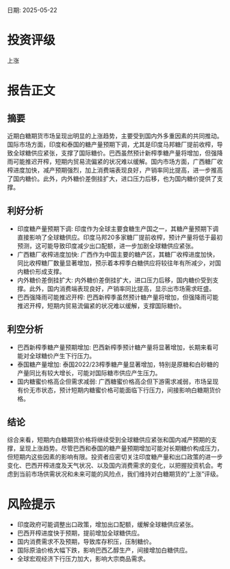 
日期: 2025-05-22

# 投资评级

上涨

# 报告正文

## 摘要

近期白糖期货市场呈现出明显的上涨趋势，主要受到国内外多重因素的共同推动。国际市场方面，印度和泰国的糖产量预期下调，尤其是印度马邦糖厂提前收榨，导致全球糖供应紧张，支撑了国际糖价。巴西虽然预计新榨季糖产量将增加，但强降雨可能推迟开榨，短期内贸易流偏紧的状况难以缓解。国内市场方面，广西糖厂收榨进度加快，减产预期强烈，加上消费端表现良好，产销率同比提高，进一步推高了国内糖价。此外，内外糖价差倒挂扩大，进口压力后移，也为国内糖价提供了支撑。

## 利好分析

* 印度糖产量预期下调: 印度作为全球主要食糖生产国之一，其糖产量预期下调直接影响了全球糖供应。印度马邦20多家糖厂提前收榨，预计产量将低于最初预测，这可能导致印度减少出口配额，进一步加剧全球糖供应紧张。
* 广西糖厂收榨进度加快: 广西作为中国主要的糖产区，其糖厂收榨进度加快，同比收榨糖厂数量显著增加，预示着本榨季白糖供应将较往年有所减少，对国内糖价形成支撑。
* 内外糖价差倒挂扩大: 内外糖价差倒挂扩大，进口压力后移，国内糖价受到支撑。此外，国内消费端表现良好，产销率同比提高，显示出市场需求旺盛。
* 巴西强降雨可能推迟开榨: 巴西新榨季虽然预计糖产量将增加，但强降雨可能推迟开榨，短期内贸易流偏紧的状况难以缓解，支撑国际糖价。

## 利空分析

* 巴西新榨季糖产量预期增加: 巴西新榨季预计糖产量将显著增加，长期来看可能对全球糖价产生下行压力。
* 泰国糖产量增加: 泰国2022/23榨季糖产量显著增加，特别是原糖和白砂糖的产量同比有较大增长，可能对国际糖市供应产生压力。
* 国内糖蜜价格高企但需求减弱: 广西糖蜜价格高企但下游需求减弱，市场呈现有价无市状态，预计短期内糖蜜价格可能面临下行压力，间接影响白糖期货价格。

## 结论

综合来看，短期内白糖期货价格将继续受到全球糖供应紧张和国内减产预期的支撑，呈现上涨趋势。尽管巴西和泰国的糖产量预期增加可能对长期糖价构成压力，但短期内这些因素的影响有限。投资者应密切关注印度糖产量和出口政策的进一步变化、巴西开榨进度及天气状况、以及国内消费需求的变化，以把握投资机会。考虑到当前市场供需状况和未来可能的风险点，我们维持对白糖期货的“上涨”评级。

# 风险提示

* 印度政府可能调整出口政策，增加出口配额，缓解全球糖供应紧张。
* 巴西开榨进度快于预期，提前增加全球糖供应。
* 国内消费需求不及预期，导致库存积压，压制糖价。
* 国际原油价格大幅下跌，影响巴西乙醇生产，间接增加白糖供应。
* 全球宏观经济下行压力加大，影响大宗商品需求。
